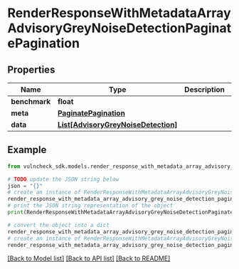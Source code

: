 # RenderResponseWithMetadataArrayAdvisoryGreyNoiseDetectionPaginatePagination


## Properties

Name | Type | Description | Notes
------------ | ------------- | ------------- | -------------
**benchmark** | **float** |  | [optional] 
**meta** | [**PaginatePagination**](PaginatePagination.md) |  | [optional] 
**data** | [**List[AdvisoryGreyNoiseDetection]**](AdvisoryGreyNoiseDetection.md) |  | [optional] 

## Example

```python
from vulncheck_sdk.models.render_response_with_metadata_array_advisory_grey_noise_detection_paginate_pagination import RenderResponseWithMetadataArrayAdvisoryGreyNoiseDetectionPaginatePagination

# TODO update the JSON string below
json = "{}"
# create an instance of RenderResponseWithMetadataArrayAdvisoryGreyNoiseDetectionPaginatePagination from a JSON string
render_response_with_metadata_array_advisory_grey_noise_detection_paginate_pagination_instance = RenderResponseWithMetadataArrayAdvisoryGreyNoiseDetectionPaginatePagination.from_json(json)
# print the JSON string representation of the object
print(RenderResponseWithMetadataArrayAdvisoryGreyNoiseDetectionPaginatePagination.to_json())

# convert the object into a dict
render_response_with_metadata_array_advisory_grey_noise_detection_paginate_pagination_dict = render_response_with_metadata_array_advisory_grey_noise_detection_paginate_pagination_instance.to_dict()
# create an instance of RenderResponseWithMetadataArrayAdvisoryGreyNoiseDetectionPaginatePagination from a dict
render_response_with_metadata_array_advisory_grey_noise_detection_paginate_pagination_from_dict = RenderResponseWithMetadataArrayAdvisoryGreyNoiseDetectionPaginatePagination.from_dict(render_response_with_metadata_array_advisory_grey_noise_detection_paginate_pagination_dict)
```
[[Back to Model list]](../README.md#documentation-for-models) [[Back to API list]](../README.md#documentation-for-api-endpoints) [[Back to README]](../README.md)


